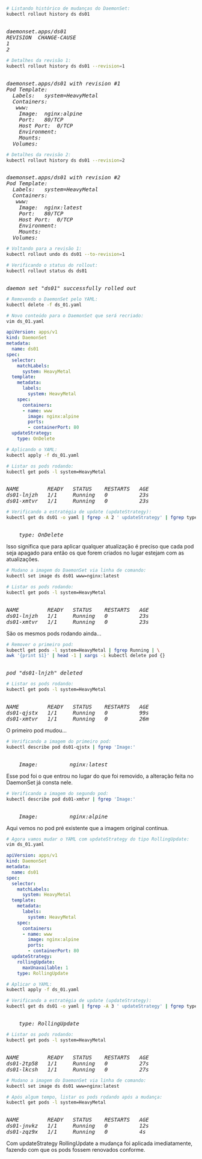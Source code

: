 # 


```bash
# Listando histórico de mudanças do DaemonSet:
kubectl rollout history ds ds01
```

<pre><i>
daemonset.apps/ds01 
REVISION  CHANGE-CAUSE
1         <none>
2         <none>
</i></pre>



```bash
# Detalhes da revisão 1:
kubectl rollout history ds ds01 --revision=1
```

<pre><i>
daemonset.apps/ds01 with revision #1
Pod Template:
  Labels:	system=HeavyMetal
  Containers:
   www:
    Image:	nginx:alpine
    Port:	80/TCP
    Host Port:	0/TCP
    Environment:	<none>
    Mounts:	<none>
  Volumes:	<none>
</i></pre>



```bash
# Detalhes da revisão 2:
kubectl rollout history ds ds01 --revision=2
```

<pre><i>
daemonset.apps/ds01 with revision #2
Pod Template:
  Labels:	system=HeavyMetal
  Containers:
   www:
    Image:	nginx:latest
    Port:	80/TCP
    Host Port:	0/TCP
    Environment:	<none>
    Mounts:	<none>
  Volumes:	<none>
</i></pre>



```bash
# Voltando para a revisão 1:
kubectl rollout undo ds ds01 --to-revision=1
```



```bash
# Verificando o status do rollout:
kubectl rollout status ds ds01
```

<pre><i>
daemon set "ds01" successfully rolled out
</i></pre>



```bash
# Removendo o DaemonSet pelo YAML:
kubectl delete -f ds_01.yaml
```


```bash
# Novo conteúdo para o DaemonSet que será recriado:
vim ds_01.yaml
```

```yaml
apiVersion: apps/v1
kind: DaemonSet
metadata:
  name: ds01
spec:
  selector:
    matchLabels:
      system: HeavyMetal
  template:
    metadata:
      labels:
        system: HeavyMetal
    spec:
      containers:
      - name: www
        image: nginx:alpine
        ports:
        - containerPort: 80
  updateStrategy:
    type: OnDelete
```

```bash
# Aplicando o YAML:
kubectl apply -f ds_01.yaml
```

```bash
# Listar os pods rodando:
kubectl get pods -l system=HeavyMetal
```

<pre><i>
NAME         READY   STATUS    RESTARTS   AGE
ds01-lnjzh   1/1     Running   0          23s
ds01-xmtvr   1/1     Running   0          23s
</i></pre>



```bash
# Verificando a estratégia de update (updateStrategy):
kubectl get ds ds01 -o yaml | fgrep -A 2 ' updateStrategy' | fgrep type
```

<pre><i>
    type: OnDelete
</i></pre>

Isso significa que para aplicar qualquer atualização é preciso que cada pod seja apagado para então os que forem criados no lugar estejam com as atualizações.



```bash
# Mudano a imagem do DaemonSet via linha de comando:
kubectl set image ds ds01 www=nginx:latest
```



```bash
# Listar os pods rodando:
kubectl get pods -l system=HeavyMetal
```

<pre><i>
NAME         READY   STATUS    RESTARTS   AGE
ds01-lnjzh   1/1     Running   0          23s
ds01-xmtvr   1/1     Running   0          23s
</i></pre>

São os mesmos pods rodando ainda...



```bash
# Remover o primeiro pod:
kubectl get pods -l system=HeavyMetal | fgrep Running | \
awk '{print $1}' | head -1 | xargs -i kubectl delete pod {}
```

<pre><i>
pod "ds01-lnjzh" deleted
</i></pre>



```bash
# Listar os pods rodando:
kubectl get pods -l system=HeavyMetal
```

<pre><i>
NAME         READY   STATUS    RESTARTS   AGE
ds01-qjstx   1/1     Running   0          99s
ds01-xmtvr   1/1     Running   0          26m
</i></pre>

O primeiro pod mudou...



```bash
# Verificando a imagem do primeiro pod:
kubectl describe pod ds01-qjstx | fgrep 'Image:'
```

<pre><i>
    Image:          nginx:latest
</i></pre>

Esse pod foi o que entrou no lugar do que foi removido, a alteração feita no DaemonSet já consta nele.



```bash
# Verificando a imagem do segundo pod:
kubectl describe pod ds01-xmtvr | fgrep 'Image:'
```

<pre><i>
    Image:          nginx:alpine
</i></pre>

Aqui vemos no pod pré existente que a imagem original continua.




```bash
# Agora vamos mudar o YAML com updateStrategy do tipo RollingUpdate:
vim ds_01.yaml
```

```yaml
apiVersion: apps/v1
kind: DaemonSet
metadata:
  name: ds01
spec:
  selector:
    matchLabels:
      system: HeavyMetal
  template:
    metadata:
      labels:
        system: HeavyMetal
    spec:
      containers:
      - name: www
        image: nginx:alpine
        ports:
        - containerPort: 80
  updateStrategy:
    rollingUpdate:
      maxUnavailable: 1
    type: RollingUpdate
```



```bash
# Aplicar o YAML:
kubectl apply -f ds_01.yaml
```



```bash
# Verificando a estratégia de update (updateStrategy):
kubectl get ds ds01 -o yaml | fgrep -A 3 ' updateStrategy' | fgrep type
```

<pre><i>
    type: RollingUpdate
</i></pre>



```bash
# Listar os pods rodando:
kubectl get pods -l system=HeavyMetal
```

<pre><i>
NAME         READY   STATUS    RESTARTS   AGE
ds01-2tp58   1/1     Running   0          27s
ds01-lkcsh   1/1     Running   0          27s
</i></pre>



```bash
# Mudano a imagem do DaemonSet via linha de comando:
kubectl set image ds ds01 www=nginx:latest
```


```bash
# Após algum tempo, listar os pods rodando após a mudança:
kubectl get pods -l system=HeavyMetal
```

<pre><i>
NAME         READY   STATUS    RESTARTS   AGE
ds01-jnvkz   1/1     Running   0          12s
ds01-zqz9x   1/1     Running   0          4s
</i></pre>

Com updateStrategy RollingUpdate a mudança foi aplicada imediatamente, fazendo com que os pods fossem renovados conforme.